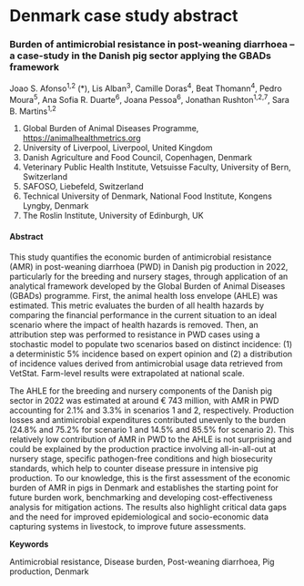 # Denmark case study abstract

<h3>Burden of antimicrobial resistance in post-weaning diarrhoea – a case-study in the Danish pig sector applying the GBADs framework</h3>

<p>
Joao S. Afonso<sup>1,2</sup> (*), Lis Alban<sup>3</sup>, Camille Doras<sup>4</sup>, Beat Thomann<sup>4</sup>, Pedro Moura<sup>5</sup>, Ana Sofia R. Duarte<sup>6</sup>, Joana Pessoa<sup>6</sup>, Jonathan Rushton<sup>1,2,7</sup>, Sara B. Martins<sup>1,2</sup>

1.	Global Burden of Animal Diseases Programme, https://animalhealthmetrics.org
2.	University of Liverpool, Liverpool, United Kingdom
3.	Danish Agriculture and Food Council, Copenhagen, Denmark
4.	Veterinary Public Health Institute, Vetsuisse Faculty, University of Bern, Switzerland
5.	SAFOSO, Liebefeld, Switzerland
6.	Technical University of Denmark, National Food Institute, Kongens Lyngby, Denmark
7.	The Roslin Institute, University of Edinburgh, UK
</p>

<h4>Abstract</h4>
<p>
This study quantifies the economic burden of antimicrobial resistance (AMR) in post-weaning diarrhoea (PWD) in Danish pig production in 2022, particularly for the breeding and nursery stages, through application of an analytical framework developed by the Global Burden of Animal Diseases (GBADs) programme. First, the animal health loss envelope (AHLE) was estimated. This metric evaluates the burden of all health hazards by comparing the financial performance in the current situation to an ideal scenario where the impact of health hazards is removed. Then, an attribution step was performed to resistance in PWD cases using a stochastic model to populate two scenarios based on distinct incidence: (1) a deterministic 5% incidence based on expert opinion and (2) a distribution of incidence values derived from antimicrobial usage data retrieved from VetStat. Farm-level results were extrapolated at national scale. 
</p>

<p>
The AHLE for the breeding and nursery components of the Danish pig sector in 2022 was estimated at around € 743 million, with AMR in PWD accounting for 2.1% and 3.3% in scenarios 1 and 2, respectively. Production losses and antimicrobial expenditures contributed unevenly to the burden (24.8% and 75.2% for scenario 1 and 14.5% and 85.5% for scenario 2). This relatively low contribution of AMR in PWD to the AHLE is not surprising and could be explained by the production practice involving all-in-all-out at nursery stage, specific pathogen-free conditions and high biosecurity standards, which help to counter disease pressure in intensive pig production. To our knowledge, this is the first assessment of the economic burden of AMR in pigs in Denmark and establishes the starting point for future burden work, benchmarking and developing cost-effectiveness analysis for mitigation actions. The results also highlight critical data gaps and the need for improved epidemiological and socio-economic data capturing systems in livestock, to improve future assessments. 
</p>

<p>
<b>Keywords</b>
</p>
<p>
Antimicrobial resistance, Disease burden, Post-weaning diarrhoea, Pig production, Denmark
</p>
